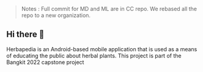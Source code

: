 > Notes : Full commit for MD and ML are in CC repo. We rebased all the repo to a new organization.

## Hi there 👋
Herbapedia is an Android-based mobile application that is used as a means of educating the public about herbal plants. This project is part of the Bangkit 2022 capstone project
